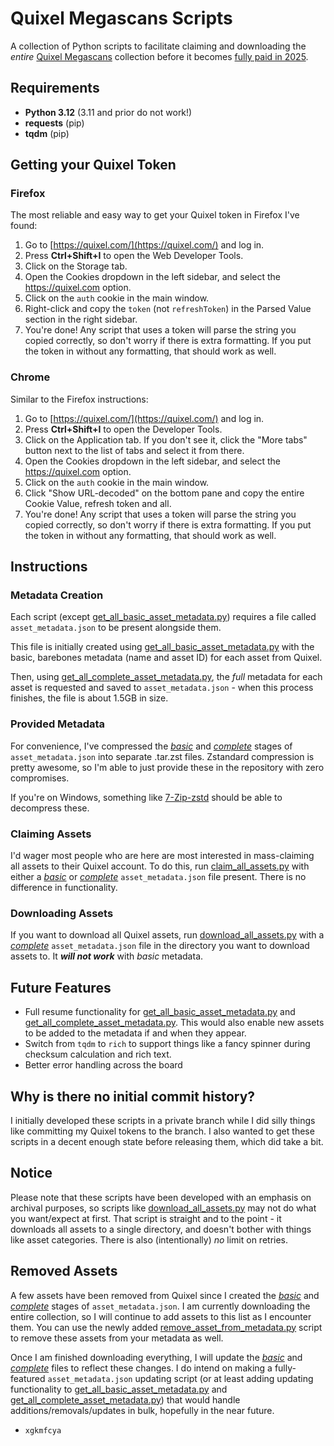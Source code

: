 # Quixel Megascans Scripts
A collection of Python scripts to facilitate claiming and downloading the *entire* [Quixel Megascans](https://quixel.com/) collection before it becomes [fully paid in 2025](https://www.unrealengine.com/en-US/blog/fab-content-marketplace-launches-in-october-publishing-portal-opens-today).

## Requirements
- **Python 3.12** (3.11 and prior do not work!)
- **requests** (pip)
- **tqdm** (pip)

## Getting your Quixel Token
### Firefox
The most reliable and easy way to get your Quixel token in Firefox I've found:
1. Go to [https://quixel.com/](https://quixel.com/) and log in.
2. Press **Ctrl+Shift+I** to open the Web Developer Tools.
3. Click on the Storage tab.
4. Open the Cookies dropdown in the left sidebar, and select the https://quixel.com option.
5. Click on the `auth` cookie in the main window.
6. Right-click and copy the `token` (not `refreshToken`) in the Parsed Value section in the right sidebar.
7. You're done! Any script that uses a token will parse the string you copied correctly, so don't worry if there is extra formatting. If you put the token in without any formatting, that should work as well.

### Chrome
Similar to the Firefox instructions:
1. Go to [https://quixel.com/](https://quixel.com/) and log in.
2. Press **Ctrl+Shift+I** to open the Developer Tools.
3. Click on the Application tab. If you don't see it, click the "More tabs" button next to the list of tabs and select it from there.
4. Open the Cookies dropdown in the left sidebar, and select the https://quixel.com option.
5. Click on the `auth` cookie in the main window.
6. Click "Show URL-decoded" on the bottom pane and copy the entire Cookie Value, refresh token and all.
7. You're done! Any script that uses a token will parse the string you copied correctly, so don't worry if there is extra formatting. If you put the token in without any formatting, that should work as well.

## Instructions
### Metadata Creation
Each script (except [get_all_basic_asset_metadata.py](get_all_basic_asset_metadata.py)) requires a file called `asset_metadata.json` to be present alongside them.

This file is initially created using [get_all_basic_asset_metadata.py](get_all_basic_asset_metadata.py) with the basic, barebones metadata (name and asset ID) for each asset from Quixel.

Then, using [get_all_complete_asset_metadata.py](get_all_complete_asset_metadata.py), the *full* metadata for each asset is requested and saved to `asset_metadata.json` - when this process finishes, the file is about 1.5GB in size.

### Provided Metadata
For convenience, I've compressed the [*basic*](basic_asset_metadata.tar.zst) and [*complete*](complete_asset_metadata.tar.zst) stages of `asset_metadata.json` into separate .tar.zst files. Zstandard compression is pretty awesome, so I'm able to just provide these in the repository with zero compromises.

If you're on Windows, something like [7-Zip-zstd](https://github.com/mcmilk/7-Zip-zstd) should be able to decompress these.

### Claiming Assets
I'd wager most people who are here are most interested in mass-claiming all assets to their Quixel account. To do this, run [claim_all_assets.py](claim_all_assets.py) with either a [*basic*](basic_asset_metadata.tar.zst) or [*complete*](complete_asset_metadata.tar.zst) `asset_metadata.json` file present. There is no difference in functionality.

### Downloading Assets
If you want to download all Quixel assets, run [download_all_assets.py](download_all_assets.py) with a [*complete*](complete_asset_metadata.tar.zst) `asset_metadata.json` file in the directory you want to download assets to. It ***will not work*** with *basic* metadata.

## Future Features
- Full resume functionality for [get_all_basic_asset_metadata.py](get_all_basic_asset_metadata.py) and [get_all_complete_asset_metadata.py](get_all_complete_asset_metadata.py). This would also enable new assets to be added to the metadata if and when they appear.
- Switch from `tqdm` to `rich` to support things like a fancy spinner during checksum calculation and rich text.
- Better error handling across the board

## Why is there no initial commit history?
I initially developed these scripts in a private branch while I did silly things like committing my Quixel tokens to the branch. I also wanted to get these scripts in a decent enough state before releasing them, which did take a bit.

## Notice
Please note that these scripts have been developed with an emphasis on archival purposes, so scripts like [download_all_assets.py](download_all_assets.py) may not do what you want/expect at first. That script is straight and to the point - it downloads all assets to a single directory, and doesn't bother with things like asset categories. There is also (intentionally) *no* limit on retries.

## Removed Assets
A few assets have been removed from Quixel since I created the [*basic*](basic_asset_metadata.tar.zst) and [*complete*](complete_asset_metadata.tar.zst) stages of `asset_metadata.json`. I am currently downloading the entire collection, so I will continue to add assets to this list as I encounter them. You can use the newly added [remove_asset_from_metadata.py](remove_asset_from_metadata.py) script to remove these assets from your metadata as well.

Once I am finished downloading everything, I will update the [*basic*](basic_asset_metadata.tar.zst) and [*complete*](complete_asset_metadata.tar.zst) files to reflect these changes. I do intend on making a fully-featured `asset_metadata.json` updating script (or at least adding updating functionality to [get_all_basic_asset_metadata.py](get_all_basic_asset_metadata.py) and [get_all_complete_asset_metadata.py](get_all_complete_asset_metadata.py)) that would handle additions/removals/updates in bulk, hopefully in the near future.

- `xgkmfcya`